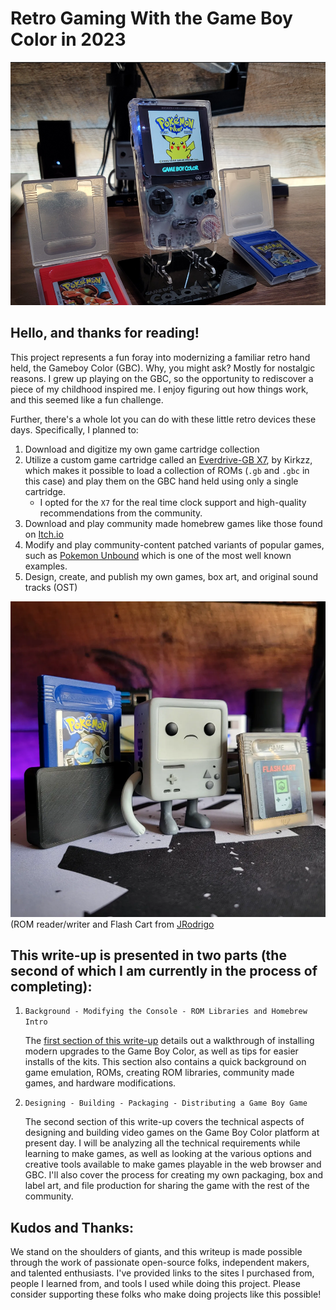 # Retro Gaming With the Game Boy Color in 2023
![FinishedProject](https://github.com/AndyDoering/Retro-2023/blob/main/Images/post/finishedbuild.png)

## Hello, and thanks for reading! 

This project represents a fun foray into modernizing a familiar retro hand held, the Gameboy Color (GBC). Why, you might ask? Mostly for nostalgic reasons. I grew up playing on the GBC, so the opportunity to rediscover a piece of my childhood inspired me. I enjoy figuring out how things work, and this seemed like a fun challenge.

Further, there's a whole lot you can do with these little retro devices these days. Specifically, I planned to:

1. Download and digitize my own game cartridge collection
1. Utilize a custom game cartridge called an [Everdrive-GB X7](https://krikzz.com/our-products/cartridges/edgbx7.html), by Kirkzz, which makes it possible to load a collection of ROMs (`.gb` and `.gbc` in this case) and play them on the GBC hand held using only a single cartridge.
    - I opted for the `X7` for the real time clock support and high-quality recommendations from the community.
1. Download and play community made homebrew games like those found on [Itch.io](https://itch.io/c/1195395/game-boy-color-games)
1. Modify and play community-content patched variants of popular games, such as [Pokemon Unbound](https://www.pokecommunity.com/showthread.php?t=382178) which is one of the most well known examples.
1. Design, create, and publish my own games, box art, and original sound tracks (OST)


![jrodrigoflashcart](https://github.com/AndyDoering/Retro-2023/blob/main/Images/post/flashcart-jrodrigo.png)
(ROM reader/writer and Flash Cart from [JRodrigo](https://www.tindie.com/products/jrodrigo/cart-flasher-for-gameboy/)

## This write-up is presented in two parts (the second of which I am currently in the process of completing):

1. `Background - Modifying the Console - ROM Libraries and Homebrew Intro`

    The [first section of this write-up](https://github.com/AndyDoering/Retro-2023/blob/main/Part-1.md) details out a walkthrough of installing modern upgrades to the Game Boy Color, as well as tips for easier installs of the kits. This section also contains a quick background on game emulation, ROMs, creating ROM libraries, community made games, and hardware modifications. 

2. `Designing - Building - Packaging - Distributing a Game Boy Game`

    The second section of this write-up covers the technical aspects of designing and building video games on the Game Boy Color platform at present day. I will be analyzing all the technical requirements while learning to make games, as well as looking at the various options and creative tools available to make games playable in the web browser and GBC. I'll also cover the process for creating my own packaging, box and label art, and file production for sharing the game with the rest of the community.

## Kudos and Thanks:
We stand on the shoulders of giants, and this writeup is made possible through the work of passionate open-source folks, independent makers, and talented enthusiasts. I've provided links to the sites I purchased from, people I learned from, and tools I used while doing this project. Please consider supporting these folks who make doing projects like this possible!  
